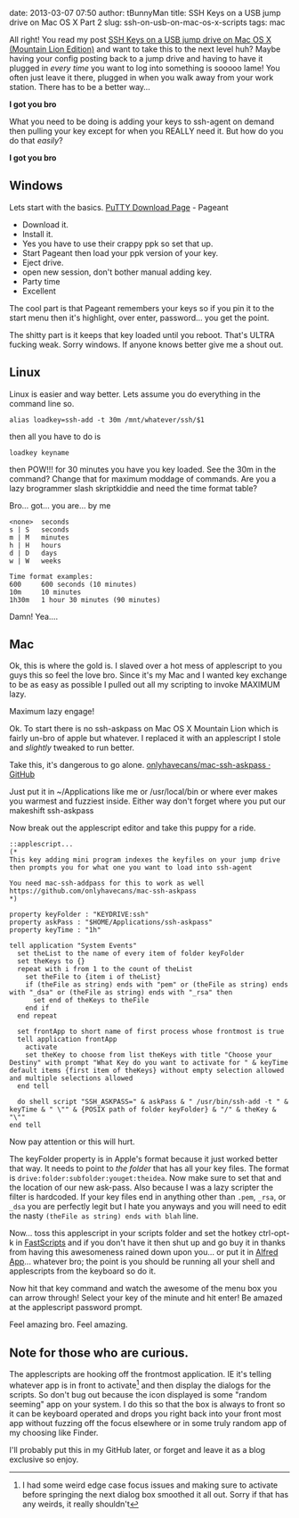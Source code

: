 date: 2013-03-07 07:50
author: tBunnyMan
title: SSH Keys on a USB jump drive on Mac OS X Part 2
slug: ssh-on-usb-on-mac-os-x-scripts
tags: mac

All right! You read my post [SSH Keys on a USB jump drive on Mac OS X (Mountain Lion Edition)](http://bunnyman.info/posts/2013/Feb/25/ssh-on-usb-on-mac-os-x/) and want to take this to the next level huh? Maybe having your config posting back to a jump drive and having to have it plugged in _every time_ you want to log into something is sooooo lame! You often just leave it there, plugged in when you walk away from your work station. There has to be a better way…

**I got you bro**

What you need to be doing is adding your keys to ssh-agent on demand then pulling your key except for when you REALLY need it. But how do you do that _easily_?

**I got you bro**

## Windows
Lets start with the basics. [PuTTY Download Page](http://www.chiark.greenend.org.uk/~sgtatham/putty/download.html) - Pageant

- Download it.
- Install it.
- Yes you have to use their crappy ppk so set that up.
- Start Pageant then load your ppk version of your key.
- Eject drive.
- open new session, don't bother manual adding key.
- Party time
- Excellent

The cool part is that Pageant remembers your keys so if you pin it to the start menu then it's highlight, over enter, password… you get the point.

The shitty part is it keeps that key loaded until you reboot. That's ULTRA fucking weak. Sorry windows. If anyone knows better give me a shout out.

## Linux
Linux is easier and way better. Lets assume you do everything in the command line so.

	alias loadkey=ssh-add -t 30m /mnt/whatever/ssh/$1

then all you have to do is

	loadkey keyname

then POW!!! for 30 minutes you have you key loaded. See the 30m in the command? Change that for maximum moddage of commands. Are you a lazy brogrammer slash skriptkiddie and need the time format table?

Bro… got… you are… by me

	<none>  seconds
	s | S   seconds
	m | M   minutes
	h | H   hours
	d | D   days
	w | W   weeks

	Time format examples:
	600     600 seconds (10 minutes)
	10m     10 minutes
	1h30m   1 hour 30 minutes (90 minutes)

Damn! Yea….

## Mac
Ok, this is where the gold is. I slaved over a hot mess of applescript to you guys this so feel the love bro. Since it's my Mac and I wanted key exchange to be as easy as possible I pulled out all my scripting to invoke MAXIMUM lazy.

Maximum lazy engage!

Ok. To start there is no ssh-askpass on Mac OS X Mountain Lion which is fairly un-bro of apple but whatever. I replaced it with an applescript I stole and _slightly_ tweaked to run better. 

Take this, it's dangerous to go alone.
[onlyhavecans/mac-ssh-askpass · GitHub](https://github.com/onlyhavecans/mac-ssh-askpass)

Just put it in ~/Applications like me or /usr/local/bin or where ever makes you warmest and fuzziest inside. Either way don't forget where you put our makeshift ssh-askpass

Now break out the applescript editor and take this puppy for a ride.

    ::applescript...
    (*
    This key adding mini program indexes the keyfiles on your jump drive
    then prompts you for what one you want to load into ssh-agent

    You need mac-ssh-addpass for this to work as well
    https://github.com/onlyhavecans/mac-ssh-askpass
    *)

    property keyFolder : "KEYDRIVE:ssh"
    property askPass : "$HOME/Applications/ssh-askpass"
    property keyTime : "1h"

    tell application "System Events"
      set theList to the name of every item of folder keyFolder
      set theKeys to {}
      repeat with i from 1 to the count of theList
        set theFile to {item i of theList}
        if (theFile as string) ends with "pem" or (theFile as string) ends with "_dsa" or (theFile as string) ends with "_rsa" then
          set end of theKeys to theFile
        end if
      end repeat
      
      set frontApp to short name of first process whose frontmost is true
      tell application frontApp
        activate
        set theKey to choose from list theKeys with title "Choose your Destiny" with prompt "What Key do you want to activate for " & keyTime default items {first item of theKeys} without empty selection allowed and multiple selections allowed
      end tell
      
      do shell script "SSH_ASKPASS=" & askPass & " /usr/bin/ssh-add -t " & keyTime & " \"" & {POSIX path of folder keyFolder} & "/" & theKey & "\""
    end tell

Now pay attention or this will hurt.

The keyFolder property is in Apple's format because it just worked better that way. It needs to point to _the folder_ that has all your key files. The format is `drive:folder:subfolder:youget:theidea`. Now make sure to set that and the location of our new ask-pass.
Also because I was a lazy scripter the filter is hardcoded. If your key files end in anything other than `.pem`, `_rsa`, or `_dsa` you are perfectly legit but I hate you anyways and you will need to edit the nasty `(theFile as string) ends with blah` line.

Now... toss this applescript in your scripts folder and set the hotkey ctrl-opt-k in [FastScripts](http://www.red-sweater.com/fastscripts/) and if you don't have it then shut up and go buy it in thanks from having this awesomeness rained down upon you… or put it in [Alfred App](http://www.alfredapp.com/)... whatever bro; the point is you should be running all your shell and applescripts from the keyboard so do it.

Now hit that key command and watch the awesome of the menu box you can arrow through! Select your key of the minute and hit enter! Be amazed at the applescript password prompt.

Feel amazing bro. Feel amazing.


## Note for those who are curious.
The applescripts are hooking off the frontmost application. IE it's telling whatever app is in front to activate[^ACT] and then display the dialogs for the scripts. So don't bug out because the icon displayed is some "random seeming" app on your system. I do this so that the box is always to front so it can be keyboard operated and drops you right back into your front most app without fuzzing off the focus elsewhere or in some truly random app of my choosing like Finder.

[^ACT]: I had some weird edge case focus issues and making sure to activate before springing the next dialog box smoothed it all out. Sorry if that has any weirds, it really shouldn't



I'll probably put this in my GitHub later, or forget and leave it as a blog exclusive so enjoy.
